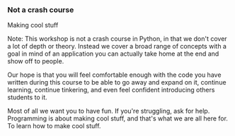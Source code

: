 ### Not a crash course

Making cool stuff

Note:
This workshop is not a crash course in Python, in that we don't cover a lot of depth or theory. Instead we cover a broad range of concepts with a goal in mind of an application you can actually take home at the end and show off to people.

Our hope is that you will feel comfortable enough with the code you have written during this course to be able to go away and expand on it, continue learning, continue tinkering, and even feel confident introducing others students to it.

Most of all we want you to have fun. If you're struggling, ask for help. Programming is about making cool stuff, and that's what we are all here for. To learn how to make cool stuff.